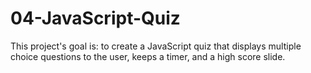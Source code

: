 # 04-JavaScript-Quiz
This project's goal is: to create a JavaScript quiz that displays multiple choice questions to the user, keeps a timer, and a high score slide.
